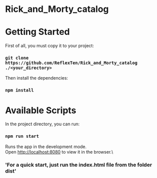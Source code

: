 # Rick_and_Morty_catalog

# Getting Started

First of all, you must copy it to your project:

### `git clone https://github.com/ReflexTen/Rick_and_Morty_catalog ./<your_directory>`

Then install the dependencies:

### `npm install`

# Available Scripts

In the project directory, you can run:

### `npm run start`

Runs the app in the development mode.\
Open [http://localhost:8080](http://localhost:8080) to view it in the browser.\

### 'For a quick start, just run the index.html file from the folder dist'

<!-- Enable React Hot Reloading. -->

